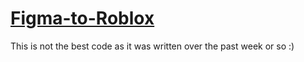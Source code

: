 # [Figma-to-Roblox](https://www.figma.com/community/plugin/1221497650571322872/)

This is not the best code as it was written over the past week or so :)
